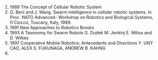 1. 1989 The Concept of Cellular Robotic System
2. G. Beni and J. Wang. Swarm intelligence in cellular robotic systems. In Proc. NATO Advanced- Workshop on Robotics and Biological Systems, I1 Ciocco, Tuscany, Italy, 1989. 
3. 1991 New Approaches to Robotics Brooks
4. 1993 A Taxonomy for Swarm Robots G. Dudek M. Jenkinj E. Milios and D. Wilkes
5. 1997 Cooperative Mobile Robotics: Antecedents and Directions Y. UNY CAO, ALEX S. FUKUNAGA, ANDREW B. KAHNG 
6. 